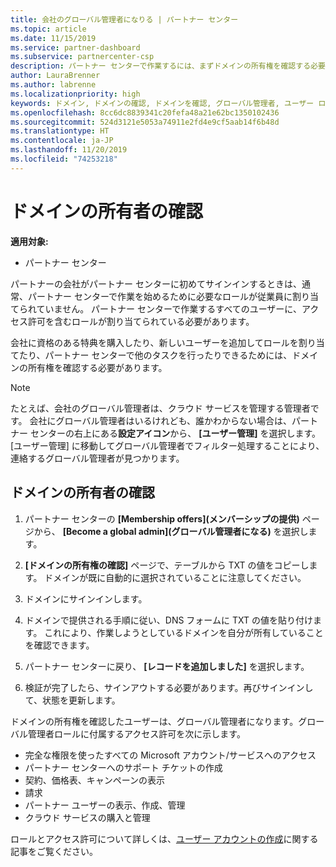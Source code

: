 ```yaml
---
title: 会社のグローバル管理者になりる | パートナー センター
ms.topic: article
ms.date: 11/15/2019
ms.service: partner-dashboard
ms.subservice: partnercenter-csp
description: パートナー センターで作業するには、まずドメインの所有権を確認する必要があります。 これを行う方法と、ユーザーを追加できるグローバル管理者になる方法について説明します。
author: LauraBrenner
ms.author: labrenne
ms.localizationpriority: high
keywords: ドメイン, ドメインの確認, ドメインを確認, グローバル管理者, ユーザー ロール, アクセス許可
ms.openlocfilehash: 8cc6dc8839341c20fefa48a21e62bc1350102436
ms.sourcegitcommit: 524d3121e5053a74911e2fd4e9cf5aab14f6b48d
ms.translationtype: HT
ms.contentlocale: ja-JP
ms.lasthandoff: 11/20/2019
ms.locfileid: "74253218"
---
```

# <a name="verify-your-domain-ownership"></a>ドメインの所有者の確認

**適用対象:**

- パートナー センター

パートナーの会社がパートナー センターに初めてサインインするときは、通常、パートナー センターで作業を始めるために必要なロールが従業員に割り当てられていません。 パートナー センターで作業するすべてのユーザーに、アクセス許可を含むロールが割り当てられている必要があります。  

会社に資格のある特典を購入したり、新しいユーザーを追加してロールを割り当てたり、パートナー センターで他のタスクを行ったりできるためには、ドメインの所有権を確認する必要があります。 

>[!Note]
>たとえば、会社のグローバル管理者は、クラウド サービスを管理する管理者です。 会社にグローバル管理者はいるけれども、誰かわからない場合は、パートナー センターの右上にある**設定アイコン**から、 **[ユーザー管理]** を選択します。 [ユーザー管理] に移動してグローバル管理者でフィルター処理することにより、連絡するグローバル管理者が見つかります。

## <a name="verify-your-domain-ownership"></a>ドメインの所有者の確認

1. パートナー センターの **[Membership offers]\(メンバーシップの提供\)** ページから、 **[Become a global admin]\(グローバル管理者になる\)** を選択します。 

2. **[ドメインの所有権の確認]** ページで、テーブルから TXT の値をコピーします。 ドメインが既に自動的に選択されていることに注意してください。

3. ドメインにサインインします。 

4. ドメインで提供される手順に従い、DNS フォームに TXT の値を貼り付けます。  これにより、作業しようとしているドメインを自分が所有していることを確認できます。

5. パートナー センターに戻り、 **[レコードを追加しました]** を選択します。

6. 検証が完了したら、サインアウトする必要があります。再びサインインして、状態を更新します。 

ドメインの所有権を確認したユーザーは、グローバル管理者になります。グローバル管理者ロールに付属するアクセス許可を次に示します。

- 完全な権限を使ったすべての Microsoft アカウント/サービスへのアクセス 
- パートナー センターへのサポート チケットの作成
- 契約、価格表、キャンペーンの表示
- 請求
- パートナー ユーザーの表示、作成、管理
- クラウド サービスの購入と管理

ロールとアクセス許可について詳しくは、[ユーザー アカウントの作成](create-user-accounts-and-set-permissions.md)に関する記事をご覧ください。 